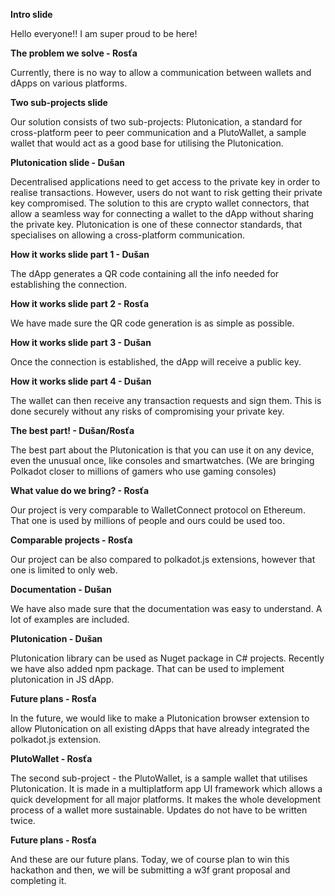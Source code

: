 **Intro slide**

Hello everyone!!
I am super proud to be here!

**The problem we solve - Rosťa**

Currently, there is no way to allow a communication between wallets and dApps on various platforms.

**Two sub-projects slide**

Our solution consists of two sub-projects: Plutonication, a standard for cross-platform peer to peer communication and a PlutoWallet, a sample wallet that would act as a good base for utilising the Plutonication.

**Plutonication slide - Dušan**

Decentralised applications need to get access to the private key in order to realise transactions. However, users do not want to risk getting their private key compromised. The solution to this are crypto wallet connectors, that allow a seamless way for connecting a wallet to the dApp without sharing the private key. Plutonication is one of these connector standards, that specialises on allowing a cross-platform communication.

**How it works slide part 1 - Dušan**

The dApp generates a QR code containing all the info needed for establishing the connection.

**How it works slide part 2 - Rosťa**

We have made sure the QR code generation is as simple as possible.

**How it works slide part 3 - Dušan**

Once the connection is established, the dApp will receive a public key.

**How it works slide part 4 - Dušan**

The wallet can then receive any transaction requests and sign them. This is done securely without any risks of compromising your private key.

**The best part! - Dušan/Rosťa**

The best part about the Plutonication is that you can use it on any device, even the unusual once, like consoles and smartwatches.
(We are bringing Polkadot closer to millions of gamers who use gaming consoles)

**What value do we bring? - Rosťa**

Our project is very comparable to WalletConnect protocol on Ethereum. That one is used by millions of people and ours could be used too.

**Comparable projects - Rosťa**

Our project can be also compared to polkadot.js extensions, however that one is limited to only web.

**Documentation - Dušan**

We have also made sure that the documentation was easy to understand. A lot of examples are included.


**Plutonication - Dušan**

Plutonication library can be used as Nuget package in C# projects. Recently we have also added npm package. That can be used to implement plutonication in JS dApp.


**Future plans - Rosťa**

In the future, we would like to make a Plutonication browser extension to allow Plutonication on all existing dApps that have already integrated the polkadot.js extension.


**PlutoWallet - Rosťa**

The second sub-project - the PlutoWallet, is a sample wallet that utilises Plutonication. It is made in a multiplatform app UI framework which allows a quick development for all major platforms. It makes the whole development process of a wallet more sustainable. Updates do not have to be written twice.


**Future plans - Rosťa**

And these are our future plans. Today, we of course plan to win this hackathon and then, we will be submitting a w3f grant proposal and completing it.

